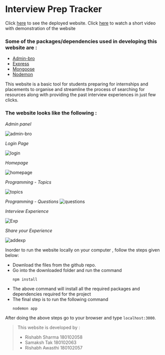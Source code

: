 # **Interview Prep Tracker**

Click [here](https://interview-preperations-app.herokuapp.com/) to see the deployed website.
Click [here](https://drive.google.com/file/d/1Av3R-zlpHrq-TQ4Cm1VvG6VlHtTGXMOO/view?usp=sharing) to watch a short video with demonstration of the website

### Some of the packages/dependencies used in developing this website are : 

*   [Admin-bro](https://adminbro.com/section-modules.html)
*   [Express](http://expressjs.com/)
*   [Mongoose](https://mongoosejs.com/docs/)
*   [Nodemon](https://nodemon.io/)

This website is a basic tool for students preparing for internships and placements to organise and streamline the process of searching for resources along with providing the past interview experiences in just few clicks.

### The website looks like the following : 
*Admin panel*

![admin-bro](https://user-images.githubusercontent.com/45677985/130668946-c7c6d7a6-4196-4cc3-8461-95e4b5394035.png)

*Login Page*

![login](https://user-images.githubusercontent.com/45677985/130667512-11cef7b0-6707-4d1e-b581-20ac983c9448.png)

*Homepage*

![homepage](https://user-images.githubusercontent.com/45677985/130667662-f570f11c-b774-401b-9a03-50be311caa8e.png)

*Programming - Topics*

![topics](https://user-images.githubusercontent.com/45677985/130667810-949a2ca0-ff46-4c5e-993b-b320e2becf40.png)

*Programming - Questions*
![questions](https://user-images.githubusercontent.com/44923359/130678189-f69cfc63-5c7e-4bce-8e8d-2c74fc73e4ba.png)


*Interview Experience*

![Exp](https://user-images.githubusercontent.com/45677985/130667939-e7154c95-c109-4bfe-8cd9-60243327f64e.png)

*Share your Experience*

![addexp](https://user-images.githubusercontent.com/45677985/130668014-6a718a43-ccab-4ddd-b31e-a484f5b0ce8c.png)

Inorder to run the website locally on your computer , follow the steps given below:

*   Download the files from the github repo.
*    Go into the downloaded folder and run the command 
        ```
        npm install
        ```
*   The above command will install all the required packages and dependencies required for the project
*   The final step is to run the following command 
    ```
    nodemon app
    ```
After doing the above steps go to your browser and type `localhost:3000`.


>This website is developed by :
>  * Rishabh Sharma 180102058
>  * Samaksh Tak 180102063
>  * Rishabh Awasthi 180102057

